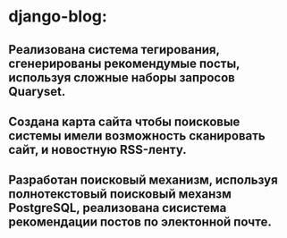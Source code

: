 # django-blog:
## Реализована система тегирования, сгенерированы рекомендумые посты, используя сложные наборы запросов Quaryset.
## Создана карта сайта чтобы поисковые системы имели возможность сканировать сайт, и новостную RSS-ленту.
## Разработан поисковый механизм, используя полнотекстовый поисковый механзм PostgreSQL, реализована сисистема рекомендации постов по электонной почте.

